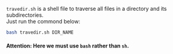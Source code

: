 ```travedir.sh``` is a shell file to traverse all files in a directory and its subdirectories.  
Just run the commond below:  
```Bash
bash travedir.sh DIR_NAME
```

#### Attention: Here we must use ```bash``` rather than ```sh```.
